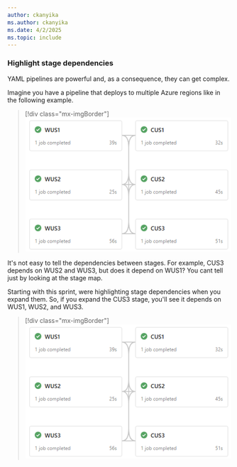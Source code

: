 ```yaml
---
author: ckanyika
ms.author: ckanyika
ms.date: 4/2/2025
ms.topic: include
---
```


### Highlight stage dependencies

YAML pipelines are powerful and, as a consequence, they can get complex.

Imagine you have a pipeline that deploys to multiple Azure regions like in the following example.

> [!div class="mx-imgBorder"]
> [![Screenshot of pipeline that deploys to multiple Azure region.](../../media/254-pipelines-01.png "Screenshot of pipeline that deploys to multiple Azure region")](../../media/254-pipelines-01.png#lightbox)


It's not easy to tell the dependencies between stages. For example, CUS3 depends on WUS2 and WUS3, but does it depend on WUS1? You cant tell just by looking at the stage map.

Starting with this sprint, were highlighting stage dependencies when you expand them. So, if you expand the CUS3 stage, you'll see it depends on WUS1, WUS2, and WUS3.

> [!div class="mx-imgBorder"]
> [![Screenshot of stage dependencies when you expand them.](../../media/254-pipelines-01.png "Screenshot of stage dependencies when you expand them")](../../media/254-pipelines-01.png#lightbox)

